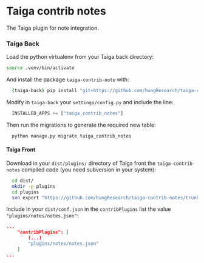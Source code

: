 # Taiga contrib notes

The Taiga plugin for note integration.

### Taiga Back

Load the python virtualenv from your Taiga back directory:

```bash
source .venv/bin/activate
```

And install the package `taiga-contrib-note` with:

```bash
  (taiga-back) pip install "git+https://github.com/hungResearch/taiga-contrib-notes.git@main#egg=taiga-contrib-notes&subdirectory=backend"
```

Modify in `taiga-back` your `settings/config.py` and include the line:

```python
  INSTALLED_APPS += ["taiga_contrib_notes"]
```

Then run the migrations to generate the required new table:

```bash
  python manage.py migrate taiga_contrib_notes
```

#### Taiga Front

Download in your `dist/plugins/` directory of Taiga front the `taiga-contrib-notes` compiled code (you need subversion in your system):

```bash
  cd dist/
  mkdir -p plugins
  cd plugins
  svn export "https://github.com/hungResearch/taiga-contrib-notes/trunk/frontend" "notes"
```

Include in your `dist/conf.json` in the `contribPlugins` list the value `"plugins/notes/notes.json"`:

```json
...
    "contribPlugins": [
        (...)
        "plugins/notes/notes.json"
    ]
...
```